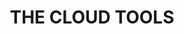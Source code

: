 ---
title: THE CLOUD TOOLS
weight: 4200
chapter: true
pre: "<i class=\"fas fa-cloud\" aria-hidden=\"true\"></i> "
---